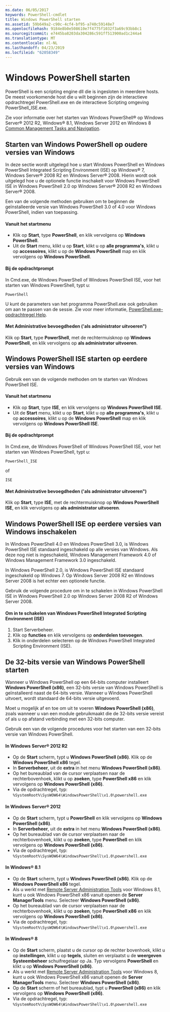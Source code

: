 ```yaml
---
ms.date: 06/05/2017
keywords: PowerShell-cmdlet
title: Windows PowerShell starten
ms.assetid: 59b649a2-c90c-4cf4-bf95-a740c59148e7
ms.openlocfilehash: 9184e8b0e508610e7f4775f1032f3a69c93bb8c1
ms.sourcegitcommit: e7445ba8203da304286c591ff513900ad1c244a4
ms.translationtype: MT
ms.contentlocale: nl-NL
ms.lasthandoff: 04/23/2019
ms.locfileid: "62058349"
---
```

# <a name="starting-windows-powershell"></a>Windows PowerShell starten
PowerShell is een scripting engine dll die is ingesloten in meerdere hosts.  De meest voorkomende host die u wilt beginnen zijn de interactieve opdrachtregel PowerShell.exe en de interactieve Scripting omgeving PowerShell_ISE.exe.

Zie voor informatie over het starten van Windows PowerShell® op Windows Server® 2012 R2, Windows® 8.1, Windows Server 2012 en Windows 8 [Common Management Tasks and Navigation](https://technet.microsoft.com/library/hh831491.aspx).

## <a name="how-to-start-windows-powershell-on-earlier-versions-of-windows"></a>Starten van Windows PowerShell op oudere versies van Windows

In deze sectie wordt uitgelegd hoe u start Windows PowerShell en Windows PowerShell Integrated Scripting Environment (ISE) op Windows® 7, Windows Server® 2008 R2 en Windows Server® 2008. Hierin wordt ook uitgelegd hoe u de optionele functie inschakelt voor Windows PowerShell ISE in Windows PowerShell 2.0 op Windows Server® 2008 R2 en Windows Server® 2008.

Een van de volgende methoden gebruiken om te beginnen de geïnstalleerde versie van Windows PowerShell 3.0 of 4.0 voor Windows PowerShell, indien van toepassing.

#### <a name="from-the-start-menu"></a>Vanuit het startmenu

- Klik op **Start**, type **PowerShell**, en klik vervolgens op **Windows PowerShell**.
- Uit de **Start** menu, klikt u op **Start**, klikt u op **alle programma's**, klikt u op **accessoires**, klikt u op de **Windows PowerShell**  map en klik vervolgens op **Windows PowerShell**.

#### <a name="at-the-command-prompt"></a>Bij de opdrachtprompt

In Cmd.exe, de Windows PowerShell of Windows PowerShell ISE, voor het starten van Windows PowerShell, typt u:

```
PowerShell
```

U kunt de parameters van het programma PowerShell.exe ook gebruiken om aan te passen van de sessie. Zie voor meer informatie, [PowerShell.exe-opdrachtregel Help](../core-powershell/console/PowerShell.exe-Command-Line-Help.md).

#### <a name="with-administrative-privileges-run-as-administrator"></a>Met Administrative bevoegdheden ('als administrator uitvoeren")

Klik op **Start**, type **PowerShell**, met de rechtermuisknop op **Windows PowerShell**, en klik vervolgens op **als administrator uitvoeren**.

## <a name="how-to-start-windows-powershell-ise-on-earlier-releases-of-windows"></a>Windows PowerShell ISE starten op eerdere versies van Windows

Gebruik een van de volgende methoden om te starten van Windows PowerShell ISE.

#### <a name="from-the-start-menu"></a>Vanuit het startmenu

- Klik op **Start**, type **ISE**, en klik vervolgens op **Windows PowerShell ISE**.
- Uit de **Start** menu, klikt u op **Start**, klikt u op **alle programma's**, klikt u op **accessoires**, klikt u op de **Windows PowerShell**  map en klik vervolgens op **Windows PowerShell ISE**.

#### <a name="at-the-command-prompt"></a>Bij de opdrachtprompt

In Cmd.exe, de Windows PowerShell of Windows PowerShell ISE, voor het starten van Windows PowerShell, typt u:

```
PowerShell_ISE
```

of

```
ISE
```

#### <a name="with-administrative-privileges-run-as-administrator"></a>Met Administrative bevoegdheden ('als administrator uitvoeren")

Klik op **Start**, type **ISE**, met de rechtermuisknop op **Windows PowerShell ISE**, en klik vervolgens op **als administrator uitvoeren**.

## <a name="how-to-enable-windows-powershell-ise-on-earlier-releases-of-windows"></a>Windows PowerShell ISE op eerdere versies van Windows inschakelen

In Windows PowerShell 4.0 en Windows PowerShell 3.0, is Windows PowerShell ISE standaard ingeschakeld op alle versies van Windows. Als deze nog niet is ingeschakeld, Windows Management Framework 4.0 of Windows Management Framework 3.0 ingeschakeld.

In Windows PowerShell 2.0, is Windows PowerShell ISE standaard ingeschakeld op Windows 7. Op Windows Server 2008 R2 en Windows Server 2008 is het echter een optionele functie.

Gebruik de volgende procedure om in te schakelen in Windows PowerShell ISE in Windows PowerShell 2.0 op Windows Server 2008 R2 of Windows Server 2008.

#### <a name="to-enable-windows-powershell-integrated-scripting-environment-ise"></a>Om in te schakelen van Windows PowerShell Integrated Scripting Environment (ISE)

1. Start Serverbeheer.
2. Klik op **functies** en klik vervolgens op **onderdelen toevoegen**.
3. Klik in onderdelen selecteren op de Windows PowerShell Integrated Scripting Environment (ISE).

## <a name="starting-the-32-bit-version-of-windows-powershell"></a>De 32-bits versie van Windows PowerShell starten

Wanneer u Windows PowerShell op een 64-bits computer installeert **Windows PowerShell (x86)**, een 32-bits versie van Windows PowerShell is geïnstalleerd naast de 64-bits versie. Wanneer u Windows PowerShell uitvoert, wordt standaard de 64-bits versie uitgevoerd.

Moet u mogelijk af en toe om uit te voeren **Windows PowerShell (x86)**, zoals wanneer u van een module gebruikmaakt die de 32-bits versie vereist of als u op afstand verbinding met een 32-bits computer.

Gebruik een van de volgende procedures voor het starten van een 32-bits versie van Windows PowerShell.

#### <a name="in-windows-server-2012-r2"></a>In Windows Server® 2012 R2

- Op de **Start** scherm, typt u **Windows PowerShell (x86)**. Klik op de **Windows PowerShell x86** tegel.
- In **Serverbeheer**, uit de **extra** in het menu **Windows PowerShell (x86)**.
- Op het bureaublad van de cursor verplaatsen naar de rechterbovenhoek, klikt u op **zoeken**, type **PowerShell x86** en klik vervolgens op **Windows PowerShell (x86)**.
- Via de opdrachtregel, typ: `%SystemRoot%\SysWOW64\WindowsPowerShell\v1.0\powershell.exe`

#### <a name="in-windows-server-2012"></a>In Windows Server® 2012

- Op de **Start** scherm, typt u **PowerShell** en klik vervolgens op **Windows PowerShell (x86)**.
- In **Serverbeheer**, uit de **extra** in het menu **Windows PowerShell (x86)**.
- Op het bureaublad van de cursor verplaatsen naar de rechterbovenhoek, klikt u op **zoeken**, type **PowerShell** en klik vervolgens op **Windows PowerShell (x86)**.
- Via de opdrachtregel, typ: `%SystemRoot%\SysWOW64\WindowsPowerShell\v1.0\powershell.exe`

#### <a name="in-windows-81"></a>In Windows® 8.1

- Op de **Start** scherm, typt u **Windows PowerShell (x86)**. Klik op de **Windows PowerShell x86** tegel.
- Als u werkt met [Remote Server Administration Tools](https://go.microsoft.com/fwlink/?LinkID=304145) voor Windows 8.1, kunt u ook Windows PowerShell x86 vanuit openen de **Server ManagerTools** menu.
  Selecteer **Windows PowerShell (x86)**.
- Op het bureaublad van de cursor verplaatsen naar de rechterbovenhoek, klikt u op **zoeken**, type **PowerShell x86** en klik vervolgens op **Windows PowerShell (x86)**.
- Via de opdrachtregel, typ: `%SystemRoot%\SysWOW64\WindowsPowerShell\v1.0\powershell.exe`

#### <a name="in-windows-8"></a>In Windows® 8

- Op de **Start** scherm, plaatst u de cursor op de rechter bovenhoek, klikt u op **instellingen**, klikt u op **tegels**, sluiten en verplaatst u de **weergeven Systeembeheer** schuifregelaar op Ja. Typ vervolgens **PowerShell** en klikt u op **Windows PowerShell (x86)**.
- Als u werkt met [Remote Server Administration Tools](https://www.microsoft.com/download/details.aspx?id=28972) voor Windows 8, kunt u ook Windows PowerShell x86 vanuit openen de **Server ManagerTools** menu. Selecteer **Windows PowerShell (x86)**.
- Op de **Start** scherm of het bureaublad, typt u **PowerShell (x86)** en klik vervolgens op **Windows PowerShell (x86)**.
- Via de opdrachtregel, typ: `%SystemRoot%\SysWOW64\WindowsPowerShell\v1.0\powershell.exe`
